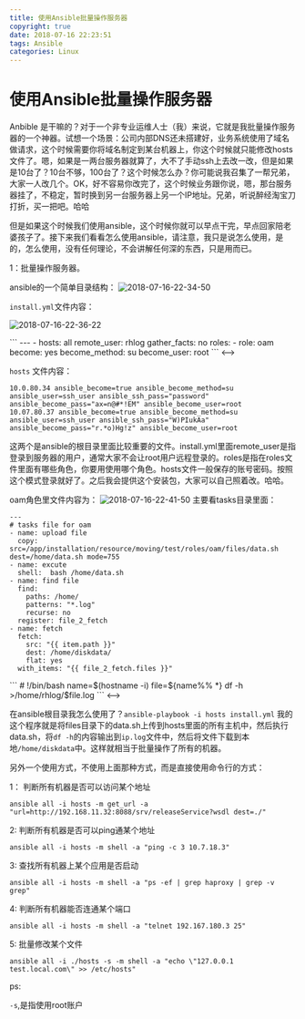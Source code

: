```yaml
---
title: 使用Ansible批量操作服务器
copyright: true
date: 2018-07-16 22:23:51
tags: Ansible
categories: Linux
---
```


# 使用Ansible批量操作服务器

Anbible 是干嘛的？对于一个非专业运维人士（我）来说，它就是我批量操作服务器的一个神器。试想一个场景：公司内部DNS还未搭建好，业务系统使用了域名做请求，这个时候需要你将域名制定到某台机器上，你这个时候就只能修改hosts文件了。嗯，如果是一两台服务器就算了，大不了手动ssh上去改一改，但是如果是10台了？10台不够，100台了？这个时候怎么办？你可能说我召集了一帮兄弟，大家一人改几个。OK，好不容易你改完了，这个时候业务跟你说，嗯，那台服务器挂了，不稳定，暂时换到另一台服务器上另一个IP地址。兄弟，听说醉经淘宝刀打折，买一把吧。哈哈

但是如果这个时候我们使用ansible，这个时候你就可以早点干完，早点回家陪老婆孩子了。接下来我们看看怎么使用ansible，请注意，我只是说怎么使用，是的，怎么使用，没有任何理论，不会讲解任何深的东西，只是用而已。
<!--more-->
1：批量操作服务器。

ansible的一个简单目录结构：
![2018-07-16-22-34-50](/images/qiniu/2018-07-16-22-34-50.png)

`install.yml`文件内容：

![2018-07-16-22-36-22](/images/qiniu/2018-07-16-22-36-22.png)

<!-->
```
---
- hosts: all 
  remote_user: rhlog
  gather_facts: no
  roles:
    - role: oam
      become: yes
      become_method: su
      become_user: root
```
<-->

`hosts` 文件内容：

```
10.0.80.34 ansible_become=true ansible_become_method=su ansible_user=ssh_user ansible_ssh_pass="password" ansible_become_pass="ax=n@#*!EM" ansible_become_user=root
10.07.80.37 ansible_become=true ansible_become_method=su ansible_user=ssh_user ansible_ssh_pass="W)PIukAa" ansible_become_pass="r.*o)Hg!z" ansible_become_user=root
```

这两个是ansible的根目录里面比较重要的文件。install.yml里面remote_user是指登录到服务器的用户，通常大家不会让root用户远程登录的。roles是指在roles文件里面有哪些角色，你要用使用哪个角色。hosts文件一般保存的账号密码。按照这个模式登录就好了。之后我会提供这个安装包，大家可以自己照着改。哈哈。

oam角色里文件内容为：
![2018-07-16-22-41-50](/images/qiniu/2018-07-16-22-41-50.png)
主要看tasks目录里面：

```
---
# tasks file for oam
- name: upload file
  copy: src=/app/installation/resource/moving/test/roles/oam/files/data.sh dest=/home/data.sh mode=755
- name: excute 
  shell:  bash /home/data.sh
- name: find file 
  find:
    paths: /home/
    patterns: "*.log"
    recurse: no
  register: file_2_fetch
- name: fetch
  fetch:
    src: "{{ item.path }}"
    dest: /home/diskdata/
    flat: yes
  with_items: "{{ file_2_fetch.files }}"
```
<!-->
```
# !/bin/bash
name=$(hostname -i)
file=${name%% *}
df -h >/home/rhlog/$file.log
```
<-->
在ansible根目录我怎么使用了？`ansible-playbook -i hosts install.yml` 我的这个程序就是将files目录下的data.sh上传到hosts里面的所有主机中，然后执行data.sh，将`df -h`的内容输出到`ip.log`文件中，然后将文件下载到本地`/home/diskdata`中。这样就相当于批量操作了所有的机器。


另外一个使用方式，不使用上面那种方式，而是直接使用命令行的方式：

1： 判断所有机器是否可以访问某个地址

```
ansible all -i hosts -m get_url -a "url=http://192.168.11.32:8088/srv/releaseService?wsdl dest=./"
```

2: 判断所有机器是否可以ping通某个地址

```
ansible all -i hosts -m shell -a "ping -c 3 10.7.18.3"
```

3: 查找所有机器上某个应用是否启动

```
ansible all -i hosts -m shell -a "ps -ef | grep haproxy | grep -v grep"
```

4: 判断所有机器能否连通某个端口

```
ansible all -i hosts -m shell -a "telnet 192.167.180.3 25"
```

5: 批量修改某个文件

```
ansible all -i ./hosts -s -m shell -a "echo \"127.0.0.1 test.local.com\" >> /etc/hosts"
```

ps:

`-s`,是指使用root账户